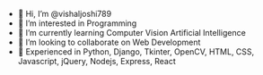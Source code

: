 - 👋 Hi, I’m @vishaljoshi789
- 👀 I’m interested in Programming
- 🌱 I’m currently learning Computer Vision Artificial Intelligence
- 💞️ I’m looking to collaborate on Web Development
- 🌱 Experienced in Python, Django, Tkinter, OpenCV, HTML, CSS, Javascript, jQuery, Nodejs, Express, React


<!---
vishaljoshi789/vishaljoshi789 is a ✨ special ✨ repository because its `README.md` (this file) appears on your GitHub profile.
You can click the Preview link to take a look at your changes.
--->
